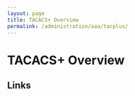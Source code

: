 ```yaml
---
layout: page
title: TACACS+ Overview
permalink: /administration/aaa/tacplus/
---
```

# TACACS+ Overview
## Links
